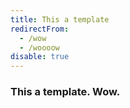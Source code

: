```yaml
---
title: This a template
redirectFrom:
  - /wow
  - /woooow
disable: true
---
```


### This a template. Wow.
